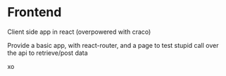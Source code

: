 # Frontend

Client side app in react (overpowered with craco)

Provide a basic app, with react-router, and a page to test stupid call over the api to retrieve/post data

xo
